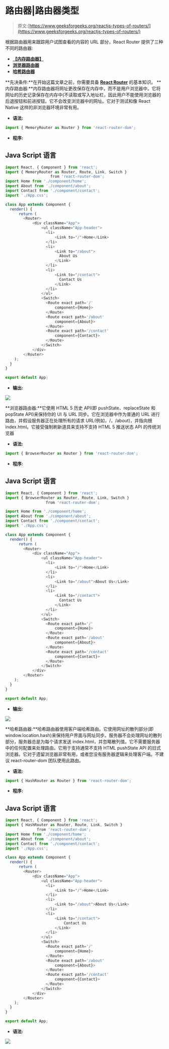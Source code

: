 # 路由器|路由器类型

> 原文:[https://www.geeksforgeeks.org/reactjs-types-of-routers/](https://www.geeksforgeeks.org/reactjs-types-of-routers/)

根据路由器用来跟踪用户试图查看的内容的 URL 部分，React Router 提供了三种不同的路由器:

*   [**【内存路由器】**](#memory)
*   [**浏览器路由器**](#browser)
*   [**哈希路由器**](#hash)

**先决条件:**在开始这篇文章之前，你需要具备 [**React Router**](https://www.geeksforgeeks.org/reactjs-router/) 的基本知识。
**内存路由器:**内存路由器将网址更改保存在内存中，而不是用户浏览器中。它将网址的历史记录保存在内存中(不读取或写入地址栏，因此用户不能使用浏览器的后退按钮和前进按钮。它不会改变浏览器中的网址。它对于测试和像 React Native 这样的非浏览器环境非常有用。

*   **语法:**

```jsx
import { MemoryRouter as Router } from 'react-router-dom';
```

*   **程序:**

## Java Script 语言

```jsx
import React, { Component } from 'react';
import { MemoryRouter as Router, Route, Link, Switch }
                    from 'react-router-dom';
import Home from './component/home';
import About from './component/about';
import Contact from './component/contact';
import './App.css';

class App extends Component {
  render() {
      return (
        <Router>
            <div className="App">
                <ul className="App-header">
                  <li>
                      <Link to="/">Home</Link>
                  </li>
                  <li>
                      <Link to="/about">
                        About Us
                      </Link>
                  </li>
                  <li>
                      <Link to="/contact">
                        Contact Us
                      </Link>
                  </li>
                </ul>
                <Switch>
                  <Route exact path='/'
                      component={Home}>
                  </Route>
                  <Route exact path='/about'
                      component={About}>
                  </Route>
                  <Route exact path='/contact'
                      component={Contact}>
                  </Route>
                </Switch>
            </div>
        </Router>
    );
  }
}

export default App;
```

*   **输出:**

![](img/fe819d9c059f0c49bc487bd20b862589.png)

**浏览器路由器:**它使用 HTML 5 历史 API(即 pushState、replaceState 和 popState API)来保持你的 UI 与 URL 同步。它在浏览器中作为普通的 URL 进行路由，并假设服务器正在处理所有的请求 URL(例如，/，/about)，并指向根 index.html。它接受强制刷新道具来支持不支持 HTML 5 推送状态 API 的传统浏览器

*   **语法:**

```jsx
import { BrowserRouter as Router } from 'react-router-dom';
```

*   **程序:**

## Java Script 语言

```jsx
import React, { Component } from 'react';
import { BrowserRouter as Router, Route, Link, Switch }
                  from 'react-router-dom';

import Home from './component/home';
import About from './component/about';
import Contact from './component/contact';
import './App.css';

class App extends Component {
  render() {
      return (
        <Router>
            <div className="App">
                <ul className="App-header">
                  <li>
                      <Link to="/">Home</Link>
                  </li>
                  <li>
                      <Link to="/about">About Us</Link>
                  </li>
                  <li>
                      <Link to="/contact">
                        Contact Us
                      </Link>
                  </li>
                </ul>
                <Switch>
                  <Route exact path='/'
                      component={Home}>
                  </Route>
                  <Route exact path='/about'
                      component={About}>
                  </Route>
                  <Route exact path='/contact'
                      component={Contact}>
                  </Route>
                </Switch>
            </div>
        </Router>
    );
  }
}

export default App;
```

*   **输出:**

![](img/3fe35f6cd6c7b9f98501205f4d16f9a4.png)

**哈希路由器:**哈希路由器使用客户端哈希路由。它使用网址的散列部分(即 window.location.hash)来保持用户界面与网址同步。服务器不会处理网址的散列部分，服务器总是为每个请求发送 index.html，并忽略散列值。它不需要服务器中的任何配置来处理路由。它用于支持通常不支持 HTML pushState API 的旧式浏览器。它对于遗留浏览器非常有用，或者您没有服务器逻辑来处理客户端。不建议 react-router-dom 团队使用此路由。

*   **语法:**

```jsx
import { HashRouter as Router } from 'react-router-dom';
```

*   **程序:**

## Java Script 语言

```jsx
import React, { Component } from 'react';
import { HashRouter as Router, Route, Link, Switch }
              from 'react-router-dom';
import Home from './component/home';
import About from './component/about';
import Contact from './component/contact';
import './App.css';

class App extends Component {
  render() {
      return (
        <Router>
            <div className="App">
                <ul className="App-header">
                  <li>
                      <Link to="/">Home</Link>
                  </li>
                  <li>
                      <Link to="/about">About Us</Link>
                  </li>
                  <li>
                      <Link to="/contact">
                          Contact Us
                      </Link>
                  </li>
                </ul>
                <Switch>
                  <Route exact path='/'
                      component={Home}>
                  </Route>
                  <Route exact path='/about'
                      component={About}>
                  </Route>
                  <Route exact path='/contact'
                      component={Contact}>
                  </Route>
                </Switch>
            </div>
        </Router>
    );
  }
}

export default App;
```

*   **语法:**

![](img/a78af3985fe4e07164370c791e9c6fdb.png)